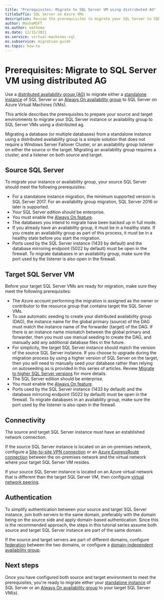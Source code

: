 ```yaml
---
title: "Prerequisites: Migrate to SQL Server VM using distributed AG"
titleSuffix: SQL Server on Azure VMs
description: Review the prerequisites to migrate your SQL Server to SQL Server on Azure VMs using a distributed availability group.
author: MashaMSFT
ms.author: mathoma
ms.date: 12/15/2021
ms.service: virtual-machines-sql
ms.subservice: migration-guide
ms.topic: how-to
---
```

# Prerequisites: Migrate to SQL Server VM using distributed AG

Use a [distributed availability group (AG)](/sql/database-engine/availability-groups/windows/distributed-availability-groups) to migrate either a [standalone instance](sql-server-distributed-availability-group-migrate-standalone-instance.md) of SQL Server or an [Always On availability group](sql-server-distributed-availability-group-migrate-ag.md) to SQL Server on Azure Virtual Machines (VMs). 

This article describes the prerequisites to prepare your source and target environments to migrate your SQL Server instance or availability group to SQL Server VMs using a distributed ag.

Migrating a database (or multiple databases) from a standalone instance using a distributed availability group is a simple solution that does not require a Windows Server Failover Cluster, or an availability group listener on either the source or the target. Migrating an availability group requires a cluster, and a listener on both source and target. 

## Source SQL Server  

To migrate your instance or availability group, your source SQL Server should meet the following prerequisites: 

- For a standalone instance migration, the minimum supported version is SQL Server 2017. For an availability group migration, SQL Server 2016 or later is supported. 
- Your SQL Server edition should be enterprise. 
- You must enable the [Always On feature](/sql/database-engine/availability-groups/windows/enable-and-disable-always-on-availability-groups-sql-server). 
- The databases you intend to migrate have been backed up in full mode. 
- If you already have an availability group, it must be in a healthy state. If you create an availability group as part of this process, it must be in a healthy state before you start the migration. 
- Ports used by the SQL Server instance (1433 by default) and the database mirroring endpoint (5022 by default) must be open in the firewall. To migrate databases in an availability group, make sure the port used by the listener is also open in the firewall. 

## Target SQL Server VM 

Before your target SQL Server VMs are ready for migration, make sure they meet the following prerequisites: 

- The Azure account performing the migration is assigned as the owner or contributor to the resource group that contains target the SQL Server VMs. 
- To use automatic seeding to create your distributed availability group (DAG), the instance name for the global primary (source) of the DAG must match the instance name of the forwarder (target) of the DAG. If there is an instance name mismatch between the global primary and forwarder, then you must use manual seeding to create the DAG, and manually add any additional database files in the future.
- For simplicity, the target SQL Server instance should match the version of the source SQL Server instance. If you choose to upgrade during the migration process by using a higher version of SQL Server on the target, then you will need to manually seed your database rather than relying on autoseeding as is  provided in this series of articles. Review [Migrate to higher SQL Server versions](/sql/database-engine/availability-groups/windows/distributed-availability-groups#cautions-when-using-distributed-availability-groups-to-migrate-to-higher-sql-server-versions) for more details. 
- The SQL Server edition should be enterprise. 
- You must enable the [Always On feature](/sql/database-engine/availability-groups/windows/enable-and-disable-always-on-availability-groups-sql-server). 
- Ports used by the SQL Server instance (1433 by default) and the database mirroring endpoint (5022 by default) must be open in the firewall. To migrate databases in an availability group, make sure the port used by the listener is also open in the firewall. 

## Connectivity 

The source and target SQL Server instance must have an established network connection. 

If the source SQL Server instance is located on an on-premises network, configure a [Site-to-site VPN connection](/microsoft-365/enterprise/connect-an-on-premises-network-to-a-microsoft-azure-virtual-network) or an [Azure ExpressRoute connection](/azure/expressroute/expressroute-introduction) between the on-premises network and the virtual network where your target SQL Server VM resides. 

If your source SQL Server instance is located on an Azure virtual network that is different than the target SQL Server VM, then configure [virtual network peering](/azure/virtual-network/virtual-network-peering-overview). 

## Authentication 

To simplify authentication between your source and target SQL Server instance, join both servers to the same domain, preferably with the domain being on the source side and apply domain-based authentication. Since this is the recommended approach, the steps in this tutorial series assume both source and target SQL Server instance are part of the same domain. 

If the source and target servers are part of different domains, configure [federation](/azure/active-directory/hybrid/whatis-fed) between the two domains, or configure a [domain-independent availability group](../../virtual-machines/windows/availability-group-clusterless-workgroup-configure.md). 


## Next steps

Once you have configured both source and target environment to meet the prerequisites, you're ready to migrate either your [standalone instance](sql-server-distributed-availability-group-migrate-standalone-instance.md) of SQL Server or an [Always On availability group](sql-server-distributed-availability-group-migrate-ag.md) to your target SQL Server VM(s). 



